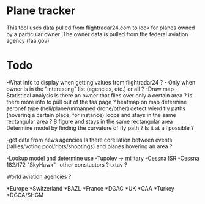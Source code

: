 # Plane tracker
This tool uses data pulled from flightradar24.com to look for planes owned by a particular owner. The owner data is pulled from the federal aviation agency (faa.gov)

# Todo
-What info to display when getting values from flightradar24 ?
    - Only when owner is in the "interesting" list (agencies, etc.) or all ?
-Draw map
-Statistical analysis
    is there an owner that flies over only a certain area ?
    is there more info to pull out of the faa page ?
    heatmap on map
    determine aeronef type (heli/plane/unmanned drone/other)
    detect wierd fly paths (hovering a certain place, for instance)
        loops and stays in the same rectangular area ?
        8 figure and stays in the same rectangular area
        Determine model by finding the curvature of fly path ? Is it at all possible ?

-get data from news agencies
    Is there corellation between events (rallies/voting pool/riots/shootings) and planes hovering an area ?

-Lookup model and determine use
    -Tupolev -> military
    -Cessna ISR
        -Cessna 182/172 "SkyHawk"
    -other constuctors ?
    txtav ?

World aviation agencies ?

*Europe
	*Switzerland
		*BAZL
	*France
		*DGAC
	*UK
		*CAA
	*Turkey
		*DGCA/SHGM

